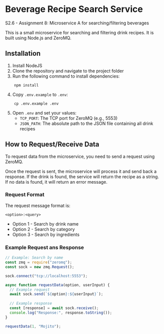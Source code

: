 # Beverage Recipe Search Service
S2.6 - Assignment 8: Microservice A for searching/filtering beverages

This is a small microservice for searching and filtering drink recipes. It is built using Node.js and ZeroMQ.

## Installation
1. Install NodeJS
2. Clone the repository and navigate to the project folder
3. Run the following command to install dependencies:
```
    npm install
```
4. Copy `.env.example` to `.env`:
```
    cp .env.example .env
```
5. Open `.env` and set your values:
   - `TCP_PORT`: The TCP port for ZeroMQ (e.g., 5553)
   - `JSON_PATH`: The absolute path to the JSON file containing all drink recipes

## How to Request/Receive Data
To request data from the microservice, you need to send a request using ZeroMQ.

Once the request is sent, the microservice will process it and send back a response.
If the drink is found, the service will return the recipe as a string.
If no data is found, it will return an error message.

### Request Format
The request message format is:
```
<option>:<query>
```
- Option 1 - Search by drink name
- Option 2 - Search by category
- Option 3 - Search by ingredients

### Example Request ans Response
```javascript
// Example: Search by name
const zmq = require("zeromq");
const sock = new zmq.Request();

sock.connect("tcp://localhost:5553");

async function requestData(option, userInput) {
  // Example request
  await sock.send(`${option}:${userInput}`);
  
  // Example response
  const [response] = await sock.receive();
  console.log("Response:", response.toString());
}

requestData(1, "Mojito");
```
